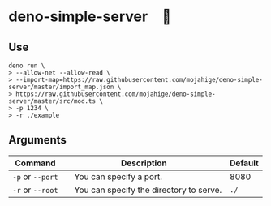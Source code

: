 # deno-simple-server　🦕

## Use

```shell
deno run \                                            
> --allow-net --allow-read \
> --import-map=https://raw.githubusercontent.com/mojahige/deno-simple-server/master/import_map.json \
> https://raw.githubusercontent.com/mojahige/deno-simple-server/master/src/mod.ts \
> -p 1234 \
> -r ./example
```

## Arguments

| Command | Description | Default |
| --- | --- | --- |
| `-p` or `--port` |　You can specify a port.| 8080 |
| `-r` or `--root` | 　You can specify the directory to serve. | `./` |

